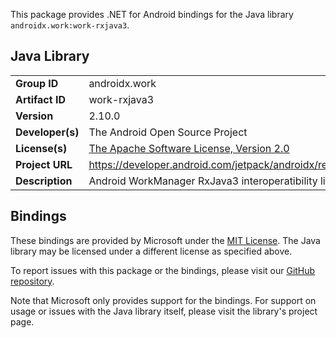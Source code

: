 This package provides .NET for Android bindings for the Java library `androidx.work:work-rxjava3`.

## Java Library

| | |
|-|-|
| **Group ID** | androidx.work |
| **Artifact ID** | work-rxjava3 |
| **Version** | 2.10.0 |
| **Developer(s)** | The Android Open Source Project |
| **License(s)** | [The Apache Software License, Version 2.0](http://www.apache.org/licenses/LICENSE-2.0.txt) |
| **Project URL** | https://developer.android.com/jetpack/androidx/releases/work#2.10.0 |
| **Description** | Android WorkManager RxJava3 interoperatibility library |

## Bindings

These bindings are provided by Microsoft under the [MIT License](https://opensource.org/licenses/MIT). The Java
library may be licensed under a different license as specified above.

To report issues with this package or the bindings, please visit our [GitHub repository](https://aka.ms/android-libraries).

Note that Microsoft only provides support for the bindings. For support on
usage or issues with the Java library itself, please visit the library's project page.
